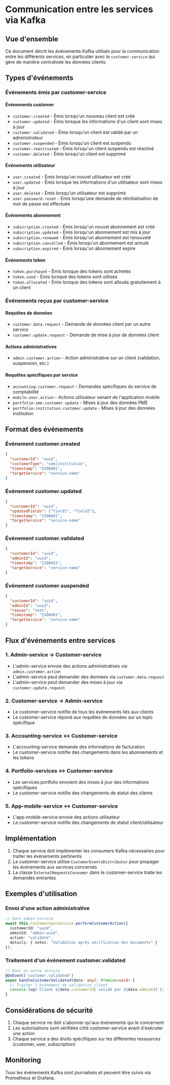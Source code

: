 # Communication entre les services via Kafka

## Vue d'ensemble

Ce document décrit les événements Kafka utilisés pour la communication entre les différents services, en particulier avec le `customer-service` qui gère de manière centralisée les données clients.

## Types d'événements

### Événements émis par customer-service

#### Événements customer
- `customer.created` - Émis lorsqu'un nouveau client est créé
- `customer.updated` - Émis lorsque les informations d'un client sont mises à jour
- `customer.validated` - Émis lorsqu'un client est validé par un administrateur
- `customer.suspended` - Émis lorsqu'un client est suspendu
- `customer.reactivated` - Émis lorsqu'un client suspendu est réactivé
- `customer.deleted` - Émis lorsqu'un client est supprimé

#### Événements utilisateur
- `user.created` - Émis lorsqu'un nouvel utilisateur est créé
- `user.updated` - Émis lorsque les informations d'un utilisateur sont mises à jour
- `user.deleted` - Émis lorsqu'un utilisateur est supprimé
- `user.password.reset` - Émis lorsqu'une demande de réinitialisation de mot de passe est effectuée

#### Événements abonnement
- `subscription.created` - Émis lorsqu'un nouvel abonnement est créé
- `subscription.updated` - Émis lorsqu'un abonnement est mis à jour
- `subscription.renewed` - Émis lorsqu'un abonnement est renouvelé
- `subscription.cancelled` - Émis lorsqu'un abonnement est annulé
- `subscription.expired` - Émis lorsqu'un abonnement expire

#### Événements token
- `token.purchased` - Émis lorsque des tokens sont achetés
- `token.used` - Émis lorsque des tokens sont utilisés
- `token.allocated` - Émis lorsque des tokens sont alloués gratuitement à un client

### Événements reçus par customer-service

#### Requêtes de données
- `customer.data.request` - Demande de données client par un autre service
- `customer.update.request` - Demande de mise à jour de données client

#### Actions administratives
- `admin.customer.action` - Action administrative sur un client (validation, suspension, etc.)

#### Requêtes spécifiques par service
- `accounting.customer.request` - Demandes spécifiques du service de comptabilité
- `mobile.user.action` - Actions utilisateur venant de l'application mobile
- `portfolio-sme.customer.update` - Mises à jour des données PME
- `portfolio-institution.customer.update` - Mises à jour des données institution

## Format des événements

### Événement customer.created
```json
{
  "customerId": "uuid",
  "customerType": "sme|institution",
  "timestamp": "ISO8601",
  "targetService": "service-name"
}
```

### Événement customer.updated
```json
{
  "customerId": "uuid", 
  "updatedFields": ["field1", "field2"],
  "timestamp": "ISO8601",
  "targetService": "service-name"
}
```

### Événement customer.validated
```json
{
  "customerId": "uuid",
  "adminId": "uuid",
  "timestamp": "ISO8601",
  "targetService": "service-name"
}
```

### Événement customer.suspended
```json
{
  "customerId": "uuid",
  "adminId": "uuid",
  "reason": "text",
  "timestamp": "ISO8601",
  "targetService": "service-name"
}
```

## Flux d'événements entre services

### 1. Admin-service → Customer-service
- L'admin-service envoie des actions administratives via `admin.customer.action`
- L'admin-service peut demander des données via `customer.data.request`
- L'admin-service peut demander des mises à jour via `customer.update.request`

### 2. Customer-service → Admin-service
- Le customer-service notifie de tous les événements liés aux clients
- Le customer-service répond aux requêtes de données sur un topic spécifique

### 3. Accounting-service ↔ Customer-service
- L'accounting-service demande des informations de facturation
- Le customer-service notifie des changements dans les abonnements et les tokens

### 4. Portfolio-services ↔ Customer-service
- Les services portfolio envoient des mises à jour des informations spécifiques
- Le customer-service notifie des changements de statut des clients

### 5. App-mobile-service ↔ Customer-service
- L'app-mobile-service envoie des actions utilisateur
- Le customer-service notifie des changements de statut client/utilisateur

## Implémentation

1. Chaque service doit implémenter les consumers Kafka nécessaires pour traiter les événements pertinents
2. Le customer-service utilise `CustomerEventsDistributor` pour propager les événements aux services concernés
3. La classe `ExternalRequestsConsumer` dans le customer-service traite les demandes entrantes

## Exemples d'utilisation

### Envoi d'une action administrative
```typescript
// Dans admin-service
await this.customerSyncService.performCustomerAction({
  customerId: "uuid",
  adminId: "admin-uuid",
  action: "validate",
  details: { notes: "Validation après vérification des documents" }
});
```

### Traitement d'un événement customer.validated
```typescript
// Dans un autre service
@OnEvent('customer.validated')
async handleCustomerValidated(data: any): Promise<void> {
  // Traiter l'événement de validation client
  console.log(`Client ${data.customerId} validé par ${data.adminId}`);
}
```

## Considérations de sécurité

1. Chaque service ne doit s'abonner qu'aux événements qui le concernent
2. Les autorisations sont vérifiées côté customer-service avant d'exécuter une action
3. Chaque service a des droits spécifiques sur les différentes ressources (customer, user, subscription)

## Monitoring

Tous les événements Kafka sont journalisés et peuvent être suivis via Prometheus et Grafana.
